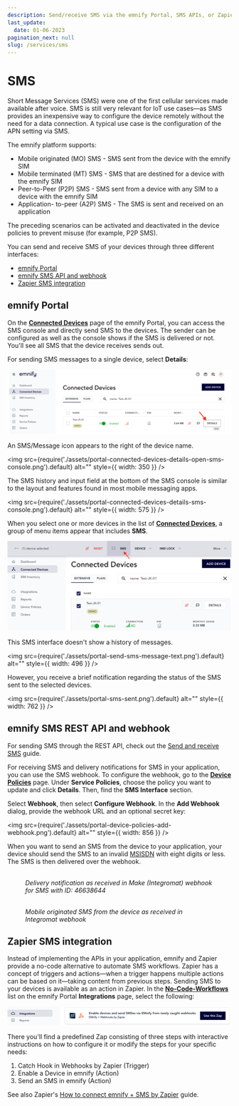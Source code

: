 ```yaml
---
description: Send/receive SMS via the emnify Portal, SMS APIs, or Zapier
last_update: 
  date: 01-06-2023
pagination_next: null
slug: /services/sms
---
```


# SMS

Short Message Services (SMS) were one of the first cellular services made available after voice.
SMS is still very relevant for IoT use cases—as SMS provides an inexpensive way to configure the device remotely without the need for a data connection.
A typical use case is the configuration of the APN setting via SMS.

The emnify platform supports:

- Mobile originated (MO) SMS - SMS sent from the device with the emnify SIM
- Mobile terminated (MT) SMS - SMS that are destined for a device with the emnify SIM
- Peer-to-Peer (P2P) SMS - SMS sent from a device with any SIM to a device with the emnify SIM
- Application- to-peer (A2P) SMS - The SMS is sent and received on an application

The preceding scenarios can be activated and deactivated in the device policies to prevent misuse (for example, P2P SMS).

You can send and receive SMS of your devices through three different interfaces:

- [emnify Portal](#emnify-portal)
- [emnify SMS API and webhook](#emnify-sms-rest-api-and-webhook)
- [Zapier SMS integration](#zapier-sms-integration)

<!--  
![sms options](assets/sms_options.png)  
*SMS interfaces*
-->

## emnify Portal

On the [**Connected Devices**](https://portal.emnify.com/connected-devices) page of the emnify Portal, you can access the SMS console and directly send SMS to the devices.
The sender can be configured as well as the console shows if the SMS is delivered or not.
You'll see all SMS that the device receives sends out.

For sending SMS messages to a single device, select **Details**:

![Portal screenshot of the Connected Devices page showing the extensive device list. There is a Details button available for each device listed.](assets/portal-connected-devices-details-button.png)

An SMS/Message icon appears to the right of the device name.

<img
  src={require('./assets/portal-connected-devices-details-open-sms-console.png').default}
  alt=""
  style={{ width: 350 }}
/>

The SMS history and input field at the bottom of the SMS console is similar to the layout and features found in most mobile messaging apps.

<img
  src={require('./assets/portal-connected-devices-details-sms-console.png').default}
  alt=""
  style={{ width: 575 }}
/>

When you select one or more devices in the list of [**Connected Devices**](https://portal.emnify.com/connected-devices), a group of menu items appear that includes **SMS**.

![Portal screenshot of the Connected Devices page. A top-level banner shows the number of devices selected and a list of options. Options from left to right: Reset, SMS, Device, IMEI Lock, More. SMS is selected.](assets/portal-connected-devices-sms.png)

This SMS interface doesn't show a history of messages.

<img
  src={require('./assets/portal-send-sms-message-text.png').default}
  alt=""
  style={{ width: 496 }}
/>

However, you receive a brief notification regarding the status of the SMS sent to the selected devices.

<img
  src={require('./assets/portal-sms-sent.png').default}
  alt=""
  style={{ width: 762 }}
/>

## emnify SMS REST API and webhook

For sending SMS through the REST API, check out the [Send and receive SMS](/rest/sms-operations) guide.

For receiving SMS and delivery notifications for SMS in your application, you can use the SMS webhook.
To configure the webhook, go to the [**Device Policies**](https://portal.emnify.com/device-policies) page.
Under **Service Policies**, choose the policy you want to update and click **Details**.
Then, find the **SMS Interface** section.

Select **Webhook**, then select **Configure Webhook**.
In the **Add Webhook** dialog, provide the webhook URL and an optional secret key:

<img
  src={require('./assets/portal-device-policies-add-webhook.png').default}
  alt=""
  style={{ width: 856 }}
/>

When you want to send an SMS from the device to your application, your device should send the SMS to an invalid [MSISDN](/glossary#msisdn) with eight digits or less.
The SMS is then delivered over the webhook.

<!-- TODO: Write proper alt text -->

<figure>
  <img
    src={require('./assets/delivery-notification.png').default}
    alt=""
    style={{ width: 400 }}
  />
  <figcaption>
    <em>
      Delivery notification as received in Make (Integromat) webhook for SMS with ID: 46638644
    </em>
  </figcaption>
</figure>

<!-- TODO: Write proper alt text -->
<figure>
  <img
    src={require('./assets/mosms.png').default}
    alt=""
    style={{ width: 400 }}
  />
  <figcaption>
    <em>
      Mobile originated SMS from the device as received in Integromat webhook
    </em>
  </figcaption>
</figure>

## Zapier SMS integration

Instead of implementing the APIs in your application, emnify and Zapier provide a no-code alternative to automate SMS workflows.
Zapier has a concept of triggers and actions—when a trigger happens multiple actions can be based on it—taking content from previous steps.
Sending SMS to your devices is available as an action in Zapier.
In the [**No-Code-Workflows**](https://portal.emnify.com/integrations#no-code-workflows) list on the emnify Portal **Integrations** page, select the following:

![Portal screenshot from the Integrations page. The featured integration reads, "Enable devices and send SMS via emnify from newly caught webhooks. emnify + Webhooks by Zapier". Next to the text, there's a "Use this Zap" button.](assets/portal-integrations-sms-webhooks-zapier.png)

There you'll find a predefined Zap consisting of three steps with interactive instructions on how to configure it or modify the steps for your specific needs:

1. Catch Hook in Webhooks by Zapier (Trigger)
1. Enable a Device in emnify (Action)
1. Send an SMS in emnify (Action)

See also Zapier's [How to connect emnify + SMS by Zapier](https://zapier.com/apps/emnify/integrations/sms) guide.

